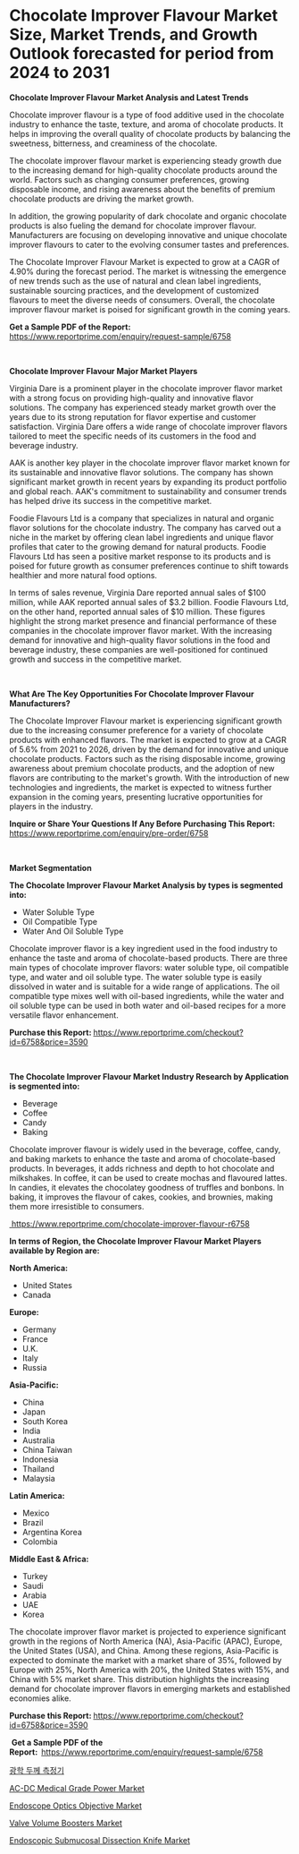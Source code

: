 <p><h1>Chocolate Improver Flavour Market Size, Market Trends, and Growth Outlook forecasted for period from 2024 to 2031</h1></p><p><strong>Chocolate Improver Flavour Market Analysis and Latest Trends</strong></p>
<p><p>Chocolate improver flavour is a type of food additive used in the chocolate industry to enhance the taste, texture, and aroma of chocolate products. It helps in improving the overall quality of chocolate products by balancing the sweetness, bitterness, and creaminess of the chocolate.</p><p>The chocolate improver flavour market is experiencing steady growth due to the increasing demand for high-quality chocolate products around the world. Factors such as changing consumer preferences, growing disposable income, and rising awareness about the benefits of premium chocolate products are driving the market growth.</p><p>In addition, the growing popularity of dark chocolate and organic chocolate products is also fueling the demand for chocolate improver flavour. Manufacturers are focusing on developing innovative and unique chocolate improver flavours to cater to the evolving consumer tastes and preferences.</p><p>The Chocolate Improver Flavour Market is expected to grow at a CAGR of 4.90% during the forecast period. The market is witnessing the emergence of new trends such as the use of natural and clean label ingredients, sustainable sourcing practices, and the development of customized flavours to meet the diverse needs of consumers. Overall, the chocolate improver flavour market is poised for significant growth in the coming years.</p></p>
<p><strong>Get a Sample PDF of the Report:&nbsp;</strong> <a href="https://www.reportprime.com/enquiry/request-sample/6758">https://www.reportprime.com/enquiry/request-sample/6758</a></p>
<p>&nbsp;</p>
<p><strong>Chocolate Improver Flavour Major Market Players</strong></p>
<p><p>Virginia Dare is a prominent player in the chocolate improver flavor market with a strong focus on providing high-quality and innovative flavor solutions. The company has experienced steady market growth over the years due to its strong reputation for flavor expertise and customer satisfaction. Virginia Dare offers a wide range of chocolate improver flavors tailored to meet the specific needs of its customers in the food and beverage industry.</p><p>AAK is another key player in the chocolate improver flavor market known for its sustainable and innovative flavor solutions. The company has shown significant market growth in recent years by expanding its product portfolio and global reach. AAK's commitment to sustainability and consumer trends has helped drive its success in the competitive market.</p><p>Foodie Flavours Ltd is a company that specializes in natural and organic flavor solutions for the chocolate industry. The company has carved out a niche in the market by offering clean label ingredients and unique flavor profiles that cater to the growing demand for natural products. Foodie Flavours Ltd has seen a positive market response to its products and is poised for future growth as consumer preferences continue to shift towards healthier and more natural food options.</p><p>In terms of sales revenue, Virginia Dare reported annual sales of $100 million, while AAK reported annual sales of $3.2 billion. Foodie Flavours Ltd, on the other hand, reported annual sales of $10 million. These figures highlight the strong market presence and financial performance of these companies in the chocolate improver flavor market. With the increasing demand for innovative and high-quality flavor solutions in the food and beverage industry, these companies are well-positioned for continued growth and success in the competitive market.</p></p>
<p>&nbsp;</p>
<p><strong>What Are The Key Opportunities For Chocolate Improver Flavour Manufacturers?</strong></p>
<p><p>The Chocolate Improver Flavour market is experiencing significant growth due to the increasing consumer preference for a variety of chocolate products with enhanced flavors. The market is expected to grow at a CAGR of 5.6% from 2021 to 2026, driven by the demand for innovative and unique chocolate products. Factors such as the rising disposable income, growing awareness about premium chocolate products, and the adoption of new flavors are contributing to the market's growth. With the introduction of new technologies and ingredients, the market is expected to witness further expansion in the coming years, presenting lucrative opportunities for players in the industry.</p></p>
<p><strong>Inquire or Share Your Questions If Any Before Purchasing This Report:</strong> <a href="https://www.reportprime.com/enquiry/pre-order/6758">https://www.reportprime.com/enquiry/pre-order/6758</a></p>
<p>&nbsp;</p>
<p><strong>Market Segmentation</strong></p>
<p><strong>The Chocolate Improver Flavour Market Analysis by types is segmented into:</strong></p>
<p><ul><li>Water Soluble Type</li><li>Oil Compatible Type</li><li>Water And Oil Soluble Type</li></ul></p>
<p><p>Chocolate improver flavor is a key ingredient used in the food industry to enhance the taste and aroma of chocolate-based products. There are three main types of chocolate improver flavors: water soluble type, oil compatible type, and water and oil soluble type. The water soluble type is easily dissolved in water and is suitable for a wide range of applications. The oil compatible type mixes well with oil-based ingredients, while the water and oil soluble type can be used in both water and oil-based recipes for a more versatile flavor enhancement.</p></p>
<p><strong>Purchase this Report:&nbsp;</strong><a href="https://www.reportprime.com/checkout?id=6758&price=3590">https://www.reportprime.com/checkout?id=6758&price=3590</a></p>
<p>&nbsp;</p>
<p><strong>The Chocolate Improver Flavour Market Industry Research by Application is segmented into:</strong></p>
<p><ul><li>Beverage</li><li>Coffee</li><li>Candy</li><li>Baking</li></ul></p>
<p><p>Chocolate improver flavour is widely used in the beverage, coffee, candy, and baking markets to enhance the taste and aroma of chocolate-based products. In beverages, it adds richness and depth to hot chocolate and milkshakes. In coffee, it can be used to create mochas and flavoured lattes. In candies, it elevates the chocolatey goodness of truffles and bonbons. In baking, it improves the flavour of cakes, cookies, and brownies, making them more irresistible to consumers.</p></p>
<p><a href="https://www.reportprime.com/chocolate-improver-flavour-r6758">&nbsp;https://www.reportprime.com/chocolate-improver-flavour-r6758</a></p>
<p><strong>In terms of Region, the Chocolate Improver Flavour Market Players available by Region are:</strong></p>
<p>
    <p> <strong> North America: </strong>
        <ul>
            <li>United States</li>
            <li>Canada</li>
        </ul>
        </p> 
    <p> <strong> Europe: </strong>
        <ul>
            <li>Germany</li>
            <li>France</li>
            <li>U.K.</li>
            <li>Italy</li>
            <li>Russia</li>
        </ul>
        </p> 
    <p> <strong> Asia-Pacific: </strong>
        <ul>
            <li>China</li>
            <li>Japan</li>
            <li>South Korea</li>
            <li>India</li>
            <li>Australia</li>
            <li>China Taiwan</li>
            <li>Indonesia</li>
            <li>Thailand</li>
            <li>Malaysia</li>
        </ul>
        </p> 
    <p> <strong> Latin America: </strong>
        <ul>
            <li>Mexico</li>
            <li>Brazil</li>
            <li>Argentina Korea</li>
            <li>Colombia</li>
        </ul>
        </p> 
    <p> <strong> Middle East & Africa: </strong>
        <ul>
            <li>Turkey</li>
            <li>Saudi</li>
            <li>Arabia</li>
            <li>UAE</li>
            <li>Korea</li>
        </ul>
    </p>
    </p>
<p><p>The chocolate improver flavor market is projected to experience significant growth in the regions of North America (NA), Asia-Pacific (APAC), Europe, the United States (USA), and China. Among these regions, Asia-Pacific is expected to dominate the market with a market share of 35%, followed by Europe with 25%, North America with 20%, the United States with 15%, and China with 5% market share. This distribution highlights the increasing demand for chocolate improver flavors in emerging markets and established economies alike.</p></p>
<p><strong>Purchase this Report: </strong><a href="https://www.reportprime.com/checkout?id=6758&price=3590">https://www.reportprime.com/checkout?id=6758&price=3590</a></p>
<p>&nbsp;<strong>Get a Sample PDF of the Report:&nbsp;&nbsp;</strong><a href="https://www.reportprime.com/enquiry/request-sample/6758">https://www.reportprime.com/enquiry/request-sample/6758</a></p>
<p><strong></strong></p>
<p><p><a href="https://medium.com/@nadya06yasmine_979/%EA%B8%80%EB%A1%9C%EB%B2%8C-%EA%B4%91%ED%95%99-%EB%91%90%EA%BB%98-%EA%B2%8C%EC%9D%B4%EC%A7%80-%EC%8B%9C%EC%9E%A5-%EB%8F%99%ED%96%A5-%EC%84%B1%EC%9E%A5-%EA%B8%B0%ED%9A%8C%EC%99%80-%EB%8F%84%EC%A0%84%EC%97%90-%EB%8C%80%ED%95%9C-%EC%98%88%EC%B8%A1-2024%EB%85%84%EB%B6%80%ED%84%B0-2031%EB%85%84-39a612a0fd62">광학 두께 측정기</a></p><p><a href="https://medium.com/@jackiegrady1910/ac-dc-medical-grade-power-market-share-size-trends-industry-analysis-report-by-application-b41cb12a7204">AC-DC Medical Grade Power Market</a></p><p><a href="https://issuu.com/reportprime-2/docs/endoscope-optics-objective-market-size-2030.pptx">Endoscope Optics Objective Market</a></p><p><a href="https://medium.com/@jackiegrady1910/valve-volume-boosters-market-a-global-and-regional-analysis-focus-on-region-country-level-02ed1036e7ce">Valve Volume Boosters Market</a></p><p><a href="https://issuu.com/reportprime-2/docs/endoscopic-submucosal-dissection-knife-market-size">Endoscopic Submucosal Dissection Knife Market</a></p></p>